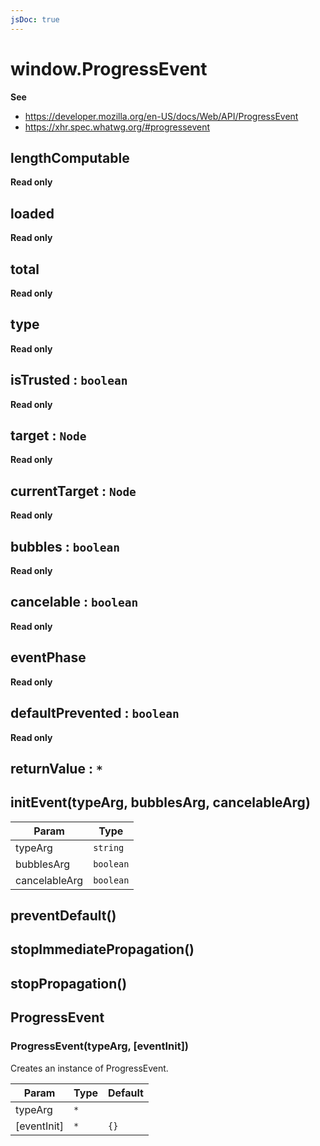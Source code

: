 ```yaml
---
jsDoc: true
---
```


<a name="progressevent" id="progressevent"></a>

# window.ProgressEvent
**See**

- https://developer.mozilla.org/en-US/docs/Web/API/ProgressEvent
- https://xhr.spec.whatwg.org/#progressevent



<JsDocParameters/>

<a name="progressevent-lengthcomputable" id="progressevent-lengthcomputable"></a>

## lengthComputable
**Read only**


<a name="progressevent-loaded" id="progressevent-loaded"></a>

## loaded
**Read only**


<a name="progressevent-total" id="progressevent-total"></a>

## total
**Read only**


<a name="event-type" id="event-type"></a>

## type
**Read only**


<a name="event-istrusted" id="event-istrusted"></a>

## isTrusted : `boolean`
**Read only**


<a name="event-target" id="event-target"></a>

## target : `Node`
**Read only**


<a name="event-currenttarget" id="event-currenttarget"></a>

## currentTarget : `Node`
**Read only**


<a name="event-bubbles" id="event-bubbles"></a>

## bubbles : `boolean`
**Read only**


<a name="event-cancelable" id="event-cancelable"></a>

## cancelable : `boolean`
**Read only**


<a name="event-eventphase" id="event-eventphase"></a>

## eventPhase
**Read only**


<a name="event-defaultprevented" id="event-defaultprevented"></a>

## defaultPrevented : `boolean`
**Read only**


<a name="event-returnvalue" id="event-returnvalue"></a>

## returnValue : `*`


<a name="event-initevent" id="event-initevent"></a>

## initEvent(typeArg, bubblesArg, cancelableArg)

| Param | Type |
| --- | --- |
| typeArg | `string` | 
| bubblesArg | `boolean` | 
| cancelableArg | `boolean` | 



<a name="event-preventdefault" id="event-preventdefault"></a>

## preventDefault()


<a name="event-stopimmediatepropagation" id="event-stopimmediatepropagation"></a>

## stopImmediatePropagation()


<a name="event-stoppropagation" id="event-stoppropagation"></a>

## stopPropagation()


<a name="progressevent-progressevent" id="progressevent-progressevent"></a>

## ProgressEvent


<a name="new-progressevent-progressevent-new" id="new-progressevent-progressevent-new"></a>

### ProgressEvent(typeArg, [eventInit])
Creates an instance of ProgressEvent.


| Param | Type | Default |
| --- | --- | --- |
| typeArg | `*` |  | 
| [eventInit] | `*` | `{}` | 


